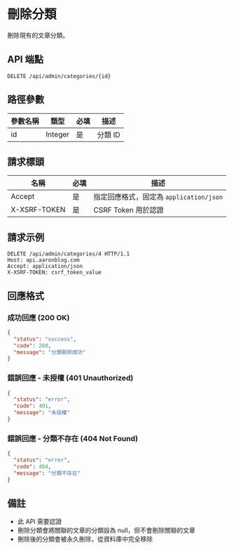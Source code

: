 # 刪除分類

刪除現有的文章分類。

## API 端點

```
DELETE /api/admin/categories/{id}
```

## 路徑參數

| 參數名稱 | 類型    | 必填 | 描述    |
|---------|---------|------|---------|
| id      | Integer | 是   | 分類 ID |

## 請求標頭

| 名稱          | 必填 | 描述                                   |
|---------------|------|--------------------------------------|
| Accept        | 是   | 指定回應格式，固定為 `application/json` |
| X-XSRF-TOKEN  | 是   | CSRF Token 用於認證                 |

## 請求示例

```http
DELETE /api/admin/categories/4 HTTP/1.1
Host: api.aaronblog.com
Accept: application/json
X-XSRF-TOKEN: csrf_token_value
```

## 回應格式

### 成功回應 (200 OK)

```json
{
  "status": "success",
  "code": 200,
  "message": "分類刪除成功"
}
```

### 錯誤回應 - 未授權 (401 Unauthorized)

```json
{
  "status": "error",
  "code": 401,
  "message": "未授權"
}
```

### 錯誤回應 - 分類不存在 (404 Not Found)

```json
{
  "status": "error",
  "code": 404,
  "message": "分類不存在"
}
```

## 備註

- 此 API 需要認證
- 刪除分類會將關聯的文章的分類設為 null，但不會刪除關聯的文章
- 刪除後的分類會被永久刪除，從資料庫中完全移除 